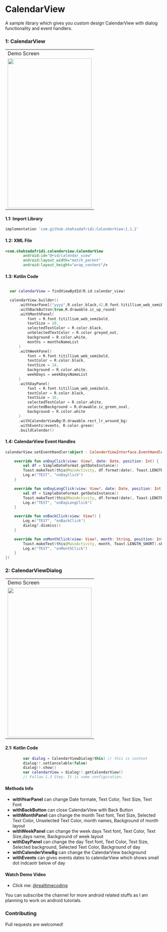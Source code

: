 # CalendarView
A sample library which gives you custom design CalendarView with dialog functionality and event handlers.
 

### 1: CalendarView

<table>
  <tr>
    <td>Demo Screen</td>
  </tr>
  <tr>
    <td><img src="https://github.com/shahzadafridi/CalenderView/blob/master/demo-images/demo-image-1.png" width=270 height=480></td>
  </tr>
 </table>
 
#### 1.1: Import Library

```groovy
implementation 'com.github.shahzadafridi:CalenderView:1.1.2'
```

#### 1.2: XML File
```xml
<com.shahzadafridi.calendarview.CalendarView
        android:id="@+id/calendar_view"
        android:layout_width="match_parent"
        android:layout_height="wrap_content"/>
```
#### 1.3: Kotlin Code

```kotlin

  var calendarView = findViewBydId(R.id.calendar_view)

  calendarView.builder()
      .withYearPanel("yyyy",R.color.black,42,R.font.titillium_web_semibold)
      .withBackButton(true,R.drawable.ic_up_round)
      .withMonthPanel(
          font = R.font.titillium_web_semibold,
          textSize = 20,
          selectedTextColor = R.color.black,
          unSelectedTextColor = R.color.greyed_out,
          background = R.color.white,
          months = monthsNameList
      )
      .withWeekPanel(
          font = R.font.titillium_web_semibold,
          textColor = R.color.black,
          textSize = 14,
          background = R.color.white,
          weekDays = weekDaysNameList
      )
      .withDayPanel(
          font = R.font.titillium_web_semibold,
          textColor = R.color.black,
          textSize = 16,
          selectedTextColor = R.color.white,
          selectedBackground = R.drawable.ic_green_oval,
          background = R.color.white
      )
      .withCalenderViewBg(R.drawable.rect_lr_wround_bg)
      .withEvents(events, R.color.green)
      .buildCalendar()
```

#### 1.4: CalendarView Event Handles

```kotlin
calendarView.setEventHandler(object : CalenderViewInterface.EventHandler {

    override fun onDayClick(view: View?, date: Date, position: Int) {
        val df = SimpleDateFormat.getDateInstance()
        Toast.makeText(this@MainActivity, df.format(date), Toast.LENGTH_SHORT).show()
        Log.e("TEST", "onDayClick")
    }

    override fun onDayLongClick(view: View?, date: Date, position: Int) {
        val df = SimpleDateFormat.getDateInstance()
        Toast.makeText(this@MainActivity, df.format(date), Toast.LENGTH_SHORT).show()
        Log.e("TEST", "onDayLongClick")
    }

    override fun onBackClick(view: View?) {
        Log.e("TEST", "onBackClick")
        dialog?.dismiss()
    }

    override fun onMonthClick(view: View?, month: String, position: Int) {
        Toast.makeText(this@MainActivity, month, Toast.LENGTH_SHORT).show()
        Log.e("TEST", "onMonthClick")
    }
})
```

### 2: CalendarViewDialog

<table>
  <tr>
    <td>Demo Screen</td>
  </tr>
  <tr>
    <td><img src="https://github.com/shahzadafridi/CalenderView/blob/master/demo-images/demo-image-2.png" width=270 height=480></td>
  </tr>
 </table>
 
#### 2.1: Kotlin Code
```kotlin
        var dialog = CalendarViewDialog(this) // this is context
        dialog!!.setCancelable(false)
        dialog!!.show()
        var calendarView = dialog!!.getCalendarView()
        // Follow 1.3 Step. It is same configuration.
```

#### Methods Info
- **withYearPanel** can change Date formate, Text Color, Text Size, Text Font
- **withBackButton** can close CalendarView with Back Button
- **withMonthPanel** can change the month Text font, Text Size, Selected Text Color, Unselected Text Color, month names, Background of month layout
- **withWeekPanel** can change the week days Text font, Text Color, Text Size,days name, Background of week layout
- **withDayPanel** can change the day Text font, Text Color, Text Size, Selected background, Selected Text Color, Background of day
- **withCalenderViewBg** can change the CalendarView background
- **withEvents** can gives events dates to calendarView which shows small dot indcaotr below of day
 
 
#### Watch Demo Video
- Click me: [@realtimecoding](https://www.youtube.com/watch?v=rI5MAfJp7Sk)

You can subscribe the channel for more android related stuffs as I am planning to work on android tutorials.

### Contributing

Pull requests are welcomed!


